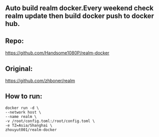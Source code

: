 ## Auto build realm docker.Every weekend check realm update then build docker push to docker hub.

## Repo:
https://github.com/Handsome1080P/realm-docker

## Original:
https://github.com/zhboner/realm

## How to run:
```
docker run -d \
--network host \
--name realm \
-v /root/config.toml:/root/config.toml \
-e TZ=Asia/Shanghai \
zhouyut001/realm-docker
```
